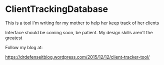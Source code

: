 # ClientTrackingDatabase
This is a tool I'm writing for my mother to help her keep track of her clients

Interface should be coming soon, be patient.  My design skills aren't the greatest


Follow my blog at:

https://drdefenseitblog.wordpress.com/2015/12/12/client-tracker-tool/
